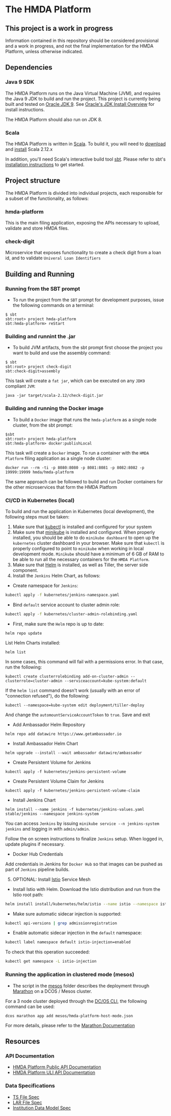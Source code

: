 # The HMDA Platform

## This project is a work in progress

Information contained in this repository should be considered provisional and a work in progress, and not the final implementation for the HMDA Platform, unless otherwise indicated.


## Dependencies

### Java 9 SDK

The HMDA Platform runs on the Java Virtual Machine (JVM), and requires the Java 9 JDK to build and run the project. This project is currently being built and tested on [Oracle JDK 9](http://www.oracle.com/technetwork/java/javase/downloads/jdk8-downloads-2133151.html). See [Oracle's JDK Install Overview](http://docs.oracle.com/javase/9/docs/technotes/guides/install/install_overview.html) for install instructions.

The HMDA Platform should also run on JDK 8.

### Scala

The HMDA Platform is written in [Scala](http://www.scala-lang.org/). To build it, you will need to [download](http://www.scala-lang.org/download/) and [install](http://www.scala-lang.org/download/install.html) Scala 2.12.x

In addition, you'll need Scala's interactive build tool [sbt](https://www.scala-sbt.org/). Please refer to sbt's [installation instructions](https://www.scala-sbt.org/1.x/docs/Setup.html) to get started.

## Project structure

The HMDA Platform is divided into individual projects, each responsible for a subset of the functionality, as follows:

### hmda-platform

This is the main filing application, exposing the APIs necessary to upload, validate and store HMDA files. 

### check-digit 

Microservice that exposes functionality to create a check digit from a loan id, and to validate `Univeral Loan Identifiers` 


## Building and Running

### Running from the SBT prompt

* To run the project from the `SBT` prompt for development purposes, issue the following commands on a terminal:

```shell
$ sbt
sbt:root> project hmda-platform
sbt:hmda-platform> reStart
```


### Building and runnint the .jar

* To build JVM artifacts, from the sbt prompt first choose the project you want to build and use the assembly command:

```shell
$ sbt
sbt:root> project check-digit
sbt:check-digit>assembly
```
This task will create a `fat jar`, which can be executed on any `JDK9` compliant `JVM`:

`java -jar target/scala-2.12/check-digit.jar`

### Building and running the Docker image

* To build a `Docker` image that runs the `hmda-platform` as a single node cluster, from the sbt prompt:

```shell
$sbt
sbt:root> project hmda-platform
sbt:hmda-platform> docker:publishLocal
```
This task will create a `Docker` image. To run a container with the `HMDA Platform` filing application as a single node cluster:

`docker run --rm -ti -p 8080:8080 -p 8081:8081 -p 8082:8082 -p 19999:19999 hmda/hmda-platform` 

The same approach can be followed to build and run Docker containers for the other microservices that form the HMDA Platform

### CI/CD in Kubernetes (local)

To build and run the application in Kubernetes (local development), the following steps must be taken:

1. Make sure that [kubectl](https://kubernetes.io/docs/tasks/tools/install-kubectl/) is installed and configured for your system
2. Make sure that [minikube](https://kubernetes.io/docs/tasks/tools/install-minikube/) is installed and configured. When properly
installed, you should be able to do `minikube dashboard` to open up the `kubernetes` cluster dashboard in your browser. Make sure that
`kubectl` is properly configured to point to `minikube` when working in local development mode. `Minikube` should have a minimum of 6 GB of RAM
to be able to run all the necessary containers for the `HMDA Platform`.
3. Make sure that [Helm](https://helm.sh/) is installed, as well as Tiller, the server side component.
4. Install the `Jenkins` Helm Chart, as follows:

* Create namespace for `Jenkins`: 

```bash
kubectl apply -f kubernetes/jenkins-namespace.yaml
```

* Bind `default` service account to cluster admin role: 

```bash
kubectl apply -f kubernetes/cluster-admin-rolebinding.yaml
```

* First, make sure the `Helm` repo is up to date:

```shell
helm repo update
```

List Helm Charts installed:

```shell
helm list
```

In some cases, this command will fail with a permissions error. In that case, run the following:

```shell
kubectl create clusterrolebinding add-on-cluster-admin --clusterrole=cluster-admin --serviceaccount=kube-system:default
```

If the `helm list` command doesn't work (usually with an error of "connection refused"), do the following:

```shell
kubectl --namespace=kube-system edit deployment/tiller-deploy
```

And change the `automountServiceAccountToken` to `true`. Save and exit

* Add Ambassador Helm Repository

```shell
helm repo add datawire https://www.getambassador.io
```

* Install Ambassador Helm Chart

```shell
helm upgrade --install --wait ambassador datawire/ambassador
```

* Create Persistent Volume for Jenkins

```shell
kubectl apply -f kubernetes/jenkins-persistent-volume
```

* Create Persistent Volume Claim for Jenkins

```shell
kubectl apply -f kubernetes/jenkins-persistent-volume-claim
```


* Install Jenkins Chart

```shell
helm install --name jenkins -f kubernetes/jenkins-values.yaml stable/jenkins --namespace jenkins-system
```

You can access `Jenkins` by issuing `minikube service --n jenkins-system jenkins` and logging in with `admin/admin`.

Follow the on screen instructions to finalize `Jenkins` setup. When logged in, update plugins if necessary.

* Docker Hub Credentials

Add credentials in Jenkins for `Docker Hub` so that images can be pushed as part of `Jenkins` pipeline builds.


5. OPTIONAL: Install [Istio](https://istio.io/) Service Mesh

* Install Istio with Helm. Download the Istio distribution and run from the Istio root path:

```bash
helm install install/kubernetes/helm/istio --name istio --namespace istio-system
```

* Make sure automatic sidecar injection is supported: 

```bash
kubectl api-versions | grep admissionregistration
```

* Enable automatic sidecar injection in the `default` namespace: 

```bash
kubectl label namespace default istio-injection=enabled
``` 

To check that this operation succeeded: 

```bash
kubectl get namespace -L istio-injection
```

### Running the application in clustered mode (mesos)

* The script in the [mesos](../../mesos) folder describes the deployment through [Marathon](https://mesosphere.github.io/marathon/) on a DCOS / Mesos cluster.

For a 3 node cluster deployed through the [DC/OS CLI](https://docs.mesosphere.com/1.10/cli/), the following command can be used:

```shell
dcos marathon app add mesos/hmda-platform-host-mode.json
```

For more details, please refer to the [Marathon Documentation](https://mesosphere.github.io/marathon/)

## Resources

### API Documentation

* [HMDA Platform Public API Documentation](api/public-api.md)
* [HMDA Platform ULI API Documentation](api/uli.md)

### Data Specifications

* [TS File Spec](spec/2018_File_Spec_TS.csv)
* [LAR File Spec](spec/2018_File_Spec_LAR.csv)
* [Institution Data Model Spec](spec/2018_Institution_Data_Model_Spec)

